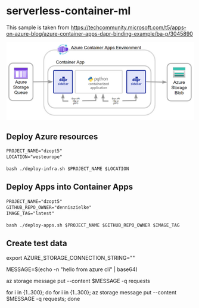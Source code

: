 # serverless-container-ml

This sample is taken from https://techcommunity.microsoft.com/t5/apps-on-azure-blog/azure-container-apps-dapr-binding-example/ba-p/3045890

![](/python.png)


## Deploy Azure resources

```
PROJECT_NAME="dzopt5"
LOCATION="westeurope"

bash ./deploy-infra.sh $PROJECT_NAME $LOCATION

```

## Deploy Apps into Container Apps

```
PROJECT_NAME="dzopt5"
GITHUB_REPO_OWNER="denniszielke"
IMAGE_TAG="latest"

bash ./deploy-apps.sh $PROJECT_NAME $GITHUB_REPO_OWNER $IMAGE_TAG

```

## Create test data

export AZURE_STORAGE_CONNECTION_STRING=""

MESSAGE=$(echo -n "hello from azure cli" | base64)

az storage message put --content $MESSAGE -q requests

for i in {1..300}; do for i in {1..300}; az storage message put --content $MESSAGE -q requests; done

